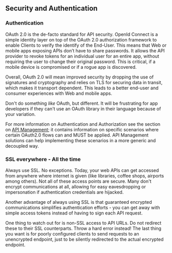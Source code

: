 ## Security and Authentication

### Authentication

OAuth 2.0 is the de-facto standard for API security. OpenId Connect is a simple identity layer on top of the OAuth 2.0 authorization framework to enable Clients to verify the identify of the End-User. This means that Web or mobile apps exposing APIs don’t have to share passwords. It allows the API provider to revoke tokens for an individual user for an entire app, without requiring the user to change their original password. This is critical, if a mobile device is compromised or if a rogue app is discovered.

Overall, OAuth 2.0 will mean improved security by dropping the use of signatures and cryptography and relies on TLS for securing data in transit, which makes it transport dependent. This leads to a better end-user and consumer experiences with Web and mobile apps.

Don't do something *like* OAuth, but different. It will be frustrating for app developers if they can't use an OAuth library in their language because of your variation.

For more information on Authentication and Authorization see the section on [API Management](../api-management/api-management.md); it contains information on specific scenarios where certain OAuth2.0 flows can and MUST be applied. API Management solutions can help implementing these scenarios in a more generic and decoupled way.

### SSL everywhere - All the time

Always use SSL. No exceptions. Today, your web APIs can get accessed from anywhere where internet is given (like libraries, coffee shops, airports among others). Not all of these access points are secure. Many don't encrypt communications at all, allowing for easy eavesdropping or impersonation if authentication credentials are hijacked.

Another advantage of always using SSL is that guaranteed encrypted communications simplifies authentication efforts - you can get away with simple access tokens instead of having to sign each API request.

One thing to watch out for is non-SSL access to API URLs. Do not redirect these to their SSL counterparts. Throw a hard error instead! The last thing you want is for poorly configured clients to send requests to an unencrypted endpoint, just to be silently redirected to the actual encrypted endpoint.
